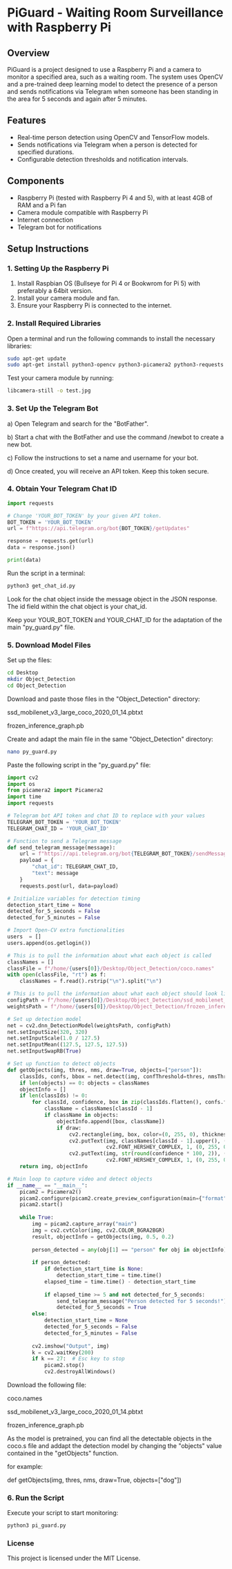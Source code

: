 # PiGuard - Waiting Room Surveillance with Raspberry Pi

## Overview
PiGuard is a project designed to use a Raspberry Pi and a camera to monitor a specified area, such as a waiting room. The system uses OpenCV and a pre-trained deep learning model to detect the presence of a person and sends notifications via Telegram when someone has been standing in the area for 5 seconds and again after 5 minutes.

## Features
- Real-time person detection using OpenCV and TensorFlow models.
- Sends notifications via Telegram when a person is detected for specified durations.
- Configurable detection thresholds and notification intervals.

## Components
- Raspberry Pi (tested with Raspberry Pi 4 and 5), with at least 4GB of RAM and a Pi fan 
- Camera module compatible with Raspberry Pi
- Internet connection
- Telegram bot for notifications

## Setup Instructions

### 1. Setting Up the Raspberry Pi
1. Install Raspbian OS (Bullseye for Pi 4 or Bookwrom for Pi 5) with preferably a 64bit version.
2. Install your camera module and fan.
4. Ensure your Raspberry Pi is connected to the internet.

### 2. Install Required Libraries
Open a terminal and run the following commands to install the necessary libraries:

```bash
sudo apt-get update
sudo apt-get install python3-opencv python3-picamera2 python3-requests
```

Test your camera module by running: 

```bash
libcamera-still -o test.jpg
```


### 3. Set Up the Telegram Bot

a) Open Telegram and search for the "BotFather".

b) Start a chat with the BotFather and use the command /newbot to create a new bot.

c) Follow the instructions to set a name and username for your bot.

d) Once created, you will receive an API token. Keep this token secure.


### 4. Obtain Your Telegram Chat ID

```python
import requests

# Change 'YOUR_BOT_TOKEN' by your given API token.
BOT_TOKEN = 'YOUR_BOT_TOKEN'
url = f"https://api.telegram.org/bot{BOT_TOKEN}/getUpdates"

response = requests.get(url)
data = response.json()

print(data)
```

Run the script in a terminal:
```bash
python3 get_chat_id.py
```

Look for the chat object inside the message object in the JSON response. The id field within the chat object is your chat_id.

Keep your YOUR_BOT_TOKEN and YOUR_CHAT_ID for the adaptation of the main "py_guard.py" file.


### 5. Download Model Files

Set up the files:
```bash
cd Desktop
mkdir Object_Detection
cd Object_Detection
```

Download and paste those files in the "Object_Detection" directory:

ssd_mobilenet_v3_large_coco_2020_01_14.pbtxt

frozen_inference_graph.pb


Create and adapt the main file in the same "Object_Detection" directory:
```bash
nano py_guard.py
```

Paste the following script in the "py_guard.py" file:

```python
import cv2
import os
from picamera2 import Picamera2
import time
import requests

# Telegram bot API token and chat ID to replace with your values
TELEGRAM_BOT_TOKEN = 'YOUR_BOT_TOKEN'
TELEGRAM_CHAT_ID = 'YOUR_CHAT_ID'

# Function to send a Telegram message
def send_telegram_message(message):
    url = f"https://api.telegram.org/bot{TELEGRAM_BOT_TOKEN}/sendMessage"
    payload = {
        "chat_id": TELEGRAM_CHAT_ID,
        "text": message
    }
    requests.post(url, data=payload)

# Initialize variables for detection timing
detection_start_time = None
detected_for_5_seconds = False
detected_for_5_minutes = False

# Import Open-CV extra functionalities
users  = []
users.append(os.getlogin())

# This is to pull the information about what each object is called
classNames = []
classFile = f"/home/{users[0]}/Desktop/Object_Detection/coco.names"
with open(classFile, "rt") as f:
    classNames = f.read().rstrip("\n").split("\n")

# This is to pull the information about what each object should look like
configPath = f"/home/{users[0]}/Desktop/Object_Detection/ssd_mobilenet_v3_large_coco_2020_01_14.pbtxt"
weightsPath = f"/home/{users[0]}/Desktop/Object_Detection/frozen_inference_graph.pb"

# Set up detection model
net = cv2.dnn_DetectionModel(weightsPath, configPath)
net.setInputSize(320, 320)
net.setInputScale(1.0 / 127.5)
net.setInputMean((127.5, 127.5, 127.5))
net.setInputSwapRB(True)

# Set up function to detect objects
def getObjects(img, thres, nms, draw=True, objects=["person"]):
    classIds, confs, bbox = net.detect(img, confThreshold=thres, nmsThreshold=nms)
    if len(objects) == 0: objects = classNames
    objectInfo = []
    if len(classIds) != 0:
        for classId, confidence, box in zip(classIds.flatten(), confs.flatten(), bbox):
            className = classNames[classId - 1]
            if className in objects:
                objectInfo.append([box, className])
                if draw:
                    cv2.rectangle(img, box, color=(0, 255, 0), thickness=2)
                    cv2.putText(img, classNames[classId - 1].upper(), (box[0] + 10, box[1] + 30),
                                cv2.FONT_HERSHEY_COMPLEX, 1, (0, 255, 0), 2)
                    cv2.putText(img, str(round(confidence * 100, 2)), (box[0] + 200, box[1] + 30),
                                cv2.FONT_HERSHEY_COMPLEX, 1, (0, 255, 0), 2)
    return img, objectInfo

# Main loop to capture video and detect objects
if __name__ == "__main__":
    picam2 = Picamera2()
    picam2.configure(picam2.create_preview_configuration(main={"format": 'XRGB8888', "size": (640, 480)}))
    picam2.start()
   
    while True:
        img = picam2.capture_array("main")
        img = cv2.cvtColor(img, cv2.COLOR_BGRA2BGR)
        result, objectInfo = getObjects(img, 0.5, 0.2)
        
        person_detected = any(obj[1] == "person" for obj in objectInfo)
        
        if person_detected:
            if detection_start_time is None:
                detection_start_time = time.time()
            elapsed_time = time.time() - detection_start_time
            
            if elapsed_time >= 5 and not detected_for_5_seconds:
                send_telegram_message("Person detected for 5 seconds!")
                detected_for_5_seconds = True
        else:
            detection_start_time = None
            detected_for_5_seconds = False
            detected_for_5_minutes = False
        
        cv2.imshow("Output", img)
        k = cv2.waitKey(200)
        if k == 27:  # Esc key to stop
            picam2.stop()
            cv2.destroyAllWindows()
```


Download the following file:

coco.names

ssd_mobilenet_v3_large_coco_2020_01_14.pbtxt

frozen_inference_graph.pb



As the model is pretrained, you can find all the detectable objects in the coco.s file and
addapt the detection model by changing the "objects" value contained in the "getObjects" function. 


for example: 

def getObjects(img, thres, nms, draw=True, objects=["dog"])

### 6. Run the Script
Execute your script to start monitoring:

``` bash 
python3 pi_guard.py
```

### License
This project is licensed under the MIT License.

